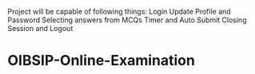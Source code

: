 Project will be capable of following things: Login Update Profile and Password Selecting answers from MCQs Timer and Auto Submit Closing Session and Logout
# OIBSIP-Online-Examination
